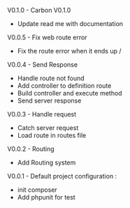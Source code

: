 V0.1.0 - Carbon V0.1.0
- Update read me with documentation

V0.0.5 - Fix web route error
- Fix the route error when it ends up /

V0.0.4 - Send Response
- Handle route not found
- Add controller to definition route
- Build controller and execute method
- Send server response

V0.0.3 - Handle request
- Catch server request
- Load route in routes file

V0.0.2 - Routing
- Add Routing system

V0.0.1 - Default project configuration :
- init composer
- Add phpunit for test